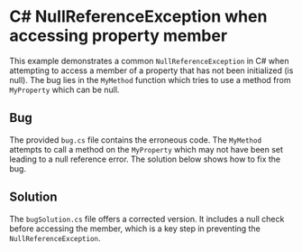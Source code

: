 # C# NullReferenceException when accessing property member

This example demonstrates a common `NullReferenceException` in C# when attempting to access a member of a property that has not been initialized (is null).  The bug lies in the `MyMethod` function which tries to use a method from `MyProperty` which can be null. 

## Bug
The provided `bug.cs` file contains the erroneous code. The `MyMethod` attempts to call a method on the `MyProperty` which may not have been set leading to a null reference error.  The solution below shows how to fix the bug.

## Solution
The `bugSolution.cs` file offers a corrected version.  It includes a null check before accessing the member, which is a key step in preventing the `NullReferenceException`.

